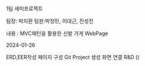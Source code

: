 1팀 세미프로젝트

팀장: 박지환 팀원:박정민, 이대근, 진성진

내용 : MVC패턴을 활용한 신발 가게 WebPage

2024-01-26

ERD,EER작성
페이지 구성
Git Project 생성
화면 연결
R&D ()
